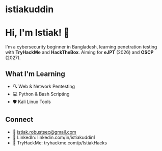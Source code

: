 # istiakuddin 
# Hi, I'm Istiak! 👋

I'm a cybersecurity beginner in Bangladesh, learning penetration testing with **TryHackMe** and **HackTheBox**. Aiming for **eJPT** (2026) and **OSCP** (2027).

## What I'm Learning
- 🔍 Web & Network Pentesting
- 💻 Python & Bash Scripting
- 🛡️ Kali Linux Tools

## Connect
- 📧 istiak.robustsec@gmail.com
- 🔗 LinkedIn: linkedin.com/in/istiakuddin1
- 💬 TryHackMe: tryhackme.com/p/IstiakHacks
